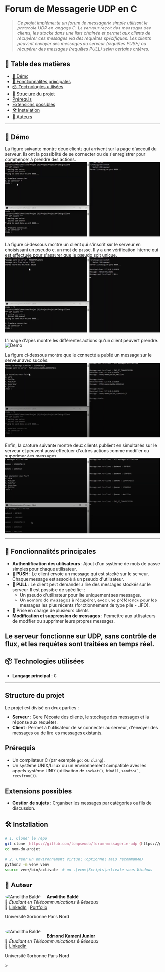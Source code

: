 # Forum de Messagerie UDP en C

> _Ce projet implémente un forum de messagerie simple utilisant le protocole UDP en langage C. Le serveur reçoit des messages des clients, les stocke dans une liste chaînée et permet aux clients de récupérer ces messages via des requêtes spécifiques. Les clients peuvent envoyer des messages au serveur (requêtes PUSH) ou récupérer des messages (requêtes PULL) selon certains critères._

## 🧭 Table des matières

- [📸 Démo](#-démo)
- [🚀 Fonctionnalités principales](#-fonctionnalités-principales)
- [📦 Technologies utilisées](#-technologies-utilisées)
- [📁 Structure du projet](#-structure-du-projet)
- [Prérequis](#-prérequis)
- [Extensions possibles](#-extensions-possibles)
- [🛠️ Installation](#️-installation)
- [👤 Auteurs](#-auteurs)
---

## 📸 Démo
La figure suivante montre deux clients qui arrivent sur la page d'acceuil du serveur. Ils ont la possibilité de se connecter ou de s'enregistrer pour commencer à prendre des actions.
![Demo](./screenshots/deux_clients_serveur.png)

La figure ci-dessous montre un client qui s'inscrit sur le serveur en choisissant un pseudo et un mot de passe. Il y a une vérification interne qui est effectuée pour s'assurer que le pseudo soit unique.
![Demo](./screenshots/enregistrement_un_client.png)

L'image d'apès montre les différentes actions qu'un client peuvent prendre.
![Demo](./screenshots/fonctionnalités_clients.png)

La figure ci-dessous montre que le connecté a publié un message sur le serveur avec succès.
![Demo](./screenshots/publier_un_message.png)

Enfin, la capture suivante montre deux clients publient en simultanés sur le serveur et peuvent aussi effectuer d'autres actions comme modifier ou supprimer des messages.
![Demo](./screenshots/deux_clients_publient.png)

---

## 🚀 Fonctionnalités principales

- **Authentification des utilisateurs** : Ajout d'un système de mots de passe simples pour chaque utilisateur.
- **📝 PUSH** : Le client envoie un message qui est stocké sur le serveur. Chaque message est associé à un pseudo d'utilisateur.
- **📜 PULL** : Le client peut demander à lire des messages stockés sur le serveur. Il est possible de spécifier :
  - Un pseudo d'utilisateur pour lire uniquement ses messages.
  - Un nombre de messages à récupérer, avec une préférence pour les messages les plus récents (fonctionnement de type pile - LIFO).
- 🔄 Prise en charge de plusieurs clients
- **Modification et suppression de messages** : Permettre aux utilisateurs de modifier ou supprimer leurs propres messages.

Le serveur fonctionne sur UDP, sans contrôle de flux, et les requêtes sont traitées en temps réel.
---

## 📦 Technologies utilisées

- **Langage principal** : C

---
## Structure du projet

Le projet est divisé en deux parties :
- **Serveur** : Gère l'écoute des clients, le stockage des messages et la réponse aux requêtes.
- **Client** : Permet à l'utilisateur de se connecter au serveur, d'envoyer des messages ou de lire les messages existants.

## Prérequis

- Un compilateur C (par exemple `gcc` ou `clang`).
- Un système UNIX/Linux ou un environnement compatible avec les appels système UNIX (utilisation de `socket()`, `bind()`, `sendto()`, `recvfrom()`).

## Extensions possibles
- **Gestion de sujets** : Organiser les messages par catégories ou fils de discussion.

## 🛠️ Installation

```bash
# 1. Cloner le repo
git clone [https://github.com/tonpseudo/forum-messagerie-udp](https://github.com/Bamolitho/forum-messagerie-udp).git
cd nom-du-projet

# 2. Créer un environnement virtuel (optionnel mais recommandé)
python3 -m venv venv
source venv/bin/activate  # ou .\venv\Scripts\activate sous Windows
```
 
 ## 👤 Auteur

<img src="https://media.licdn.com/dms/image/v2/D4E03AQE0RS8O9YuIBQ/profile-displayphoto-shrink_800_800/profile-displayphoto-shrink_800_800/0/1731164064570?e=1752710400&v=beta&t=SL7J1e3sF2duZ7tIablBmQb0CzHfy6kArP7a2lzcw40" alt="Amolitho Baldé" width="120" style="border-radius: 50%; margin-right: 15px;" align="left">

**Amolitho Baldé**  
💼 *Étudiant en Télécommunications & Réseaux*  
🔗 [LinkedIn](https://www.linkedin.com/in/amolithobalde/) | [Portfolio](https://bamolitho.github.io/portfolio/)
<p>Université Sorbonne Paris Nord</p>

<br clear="left"/>

<img src="https://media.licdn.com/dms/image/v2/D4E03AQE6W960oHvj7g/profile-displayphoto-shrink_200_200/B4EZZAPunCHEAg-/0/1744834599732?e=1752710400&v=beta&t=3v_xSXek9HFZZTx0vzI22pzobe7jCrBwBK7u9_5jR3c" alt="Amolitho Baldé" width="120" style="border-radius: 50%; margin-right: 15px;" align="left">

**Edmond Kameni Junior**  
💼 *Étudiant en Télécommunications & Réseaux*  
🔗 [LinkedIn](https://www.linkedin.com/in/edmond-junior-kameni-6715a9278/)
<p>Université Sorbonne Paris Nord</p>>

<br clear="left"/>
